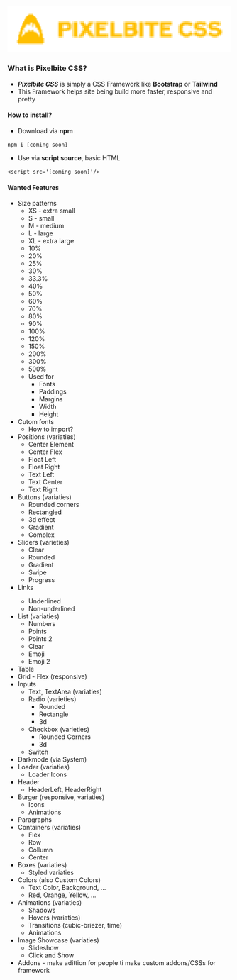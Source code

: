 ![img](https://raw.githubusercontent.com/Pixelbite-CSS/.github/main/banner-yellow.png)

### What is Pixelbite CSS?
- ***Pixelbite CSS*** is simply a CSS Framework like **Bootstrap** or **Tailwind**
- This Framework helps site being build more faster, responsive and pretty

#### How to install?
- Download via **npm**
```
npm i [coming soon]
```
- Use via **script source**, basic HTML
```
<script src='[coming soon]'/>

```
#### Wanted Features
* Size patterns
    * XS - extra small
    * S - small
    * M - medium
    * L - large
    * XL - extra large
    * 10%
    * 20%
    * 25%
    * 30%
    * 33.3%
    * 40%
    * 50%
    * 60%
    * 70%
    * 80%
    * 90%
    * 100%
    * 120%
    * 150%
    * 200%
    * 300%
    * 500%
    * Used for
        * Fonts
        * Paddings
        * Margins
        * Width
        * Height
* Cutom fonts
    * How to import?
* Positions (variaties)
    * Center Element
    * Center Flex
    * Float Left
    * Float Right
    * Text Left
    * Text Center
    * Text Right
* Buttons (variaties)
    * Rounded corners
    * Rectangled
    * 3d effect
    * Gradient
    * Complex
* Sliders (varieties)
    * Clear
    * Rounded
    * Gradient
    * Swipe
    * Progress
* Links <a>
    * Underlined
    * Non-underlined
* List (variaties)
    * Numbers
    * Points
    * Points 2
    * Clear
    * Emoji
    * Emoji 2
* Table
* Grid - Flex (responsive)
* Inputs
    * Text, TextArea (variaties)
    * Radio (varieties)
        * Rounded
        * Rectangle
        * 3d
    * Checkbox (varieties)
        * Rounded Corners
        * 3d
    * Switch
* Darkmode (via System)
* Loader (variaties)
    * Loader Icons
* Header
    * HeaderLeft, HeaderRight
* Burger (responsive, variaties)
    * Icons
    * Animations
* Paragraphs
* Containers (variaties)
    * Flex
    * Row
    * Collumn
    * Center
* Boxes (variaties)
    * Styled variaties
* Colors (also Custom Colors)
    * Text Color, Background, …
    * Red, Orange, Yellow, …
* Animations (variaties)
    * Shadows
    * Hovers (variaties)
    * Transitions (cubic-briezer, time)
    * Animations
* Image Showcase (variaties)
    * Slideshow
    * Click and Show
* Addons - make adittion for people ti make custom addons/CSSs for framework

